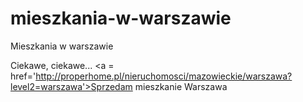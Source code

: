 mieszkania-w-warszawie
======================

Mieszkania w warszawie

Ciekawe, ciekawe... <a = href='http://properhome.pl/nieruchomosci/mazowieckie/warszawa?level2=warszawa'>Sprzedam mieszkanie Warszawa</a>

